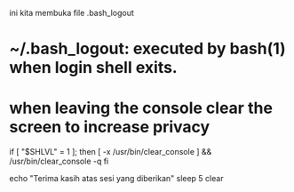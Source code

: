 ini kita membuka file .bash_logout

# ~/.bash_logout: executed by bash(1) when login shell exits.

# when leaving the console clear the screen to increase privacy

if [ "$SHLVL" = 1 ]; then
    [ -x /usr/bin/clear_console ] && /usr/bin/clear_console -q
fi

echo "Terima kasih atas sesi yang diberikan"
sleep 5
clear

